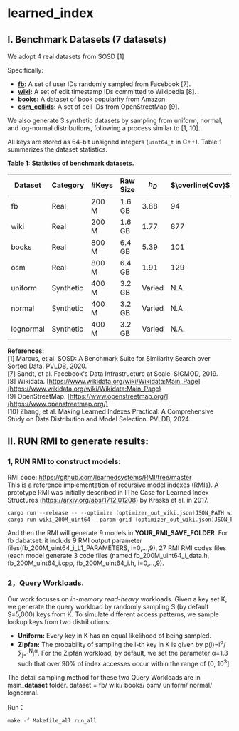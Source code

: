 # learned_index
## Ⅰ. Benchmark Datasets (7 datasets)
We adopt 4 real datasets from SOSD [1]

Specifically:

* **[fb](https://dataverse.harvard.edu/api/access/datafile/:persistentId?persistentId=doi:10.7910/DVN/JGVF9A/EATHF7):** A set of user IDs randomly sampled from Facebook [7].
* **[wiki](https://dataverse.harvard.edu/api/access/datafile/:persistentId?persistentId=doi:10.7910/DVN/JGVF9A/SVN8PI):** A set of edit timestamp IDs committed to Wikipedia [8].
* **[books](https://www.dropbox.com/s/y2u3nbanbnbmg7n/books_800M_uint64.zst?dl=1):** A dataset of book popularity from Amazon.
* **[osm_cellids](https://www.dropbox.com/s/j1d4ufn4fyb4po2/osm_cellids_800M_uint64.zst?dl=1):** A set of cell IDs from OpenStreetMap [9].

We also generate 3 synthetic datasets by sampling from uniform, normal, and log-normal distributions, following a process similar to [1, 10]. 

All keys are stored as 64-bit unsigned integers (`uint64_t` in C++). Table 1 summarizes the dataset statistics.

**Table 1: Statistics of benchmark datasets.**

| Dataset | Category | #Keys | Raw Size | $h_D$ | $\overline{Cov}$ |
|---|---|---|---|---|---|
| fb | Real | 200 M | 1.6 GB | 3.88 | 94 |
| wiki | Real | 200 M | 1.6 GB | 1.77 | 877 |
| books | Real | 800 M | 6.4 GB | 5.39 | 101 |
| osm | Real | 800 M | 6.4 GB | 1.91 | 129 |
| uniform | Synthetic | 400 M | 3.2 GB | Varied | N.A. |
| normal | Synthetic | 400 M | 3.2 GB | Varied | N.A. |
| lognormal | Synthetic | 400 M | 3.2 GB | Varied | N.A. |


**References:**  
[1] Marcus, et al. SOSD: A Benchmark Suite for Similarity Search over Sorted Data. PVLDB, 2020.  
[7] Sandt, et al.  Facebook's Data Infrastructure at Scale. SIGMOD, 2019.  
[8] Wikidata. [https://www.wikidata.org/wiki/Wikidata:Main_Page](https://www.wikidata.org/wiki/Wikidata:Main_Page)  
[9] OpenStreetMap. [https://www.openstreetmap.org/](https://www.openstreetmap.org/)  
[10] Zhang, et al. Making Learned Indexes Practical: A Comprehensive Study on Data Distribution and Model Selection. PVLDB, 2024.  


## II. RUN RMI to generate results:


### 1, RUN RMI to construct models: 
RMI code: https://github.com/learnedsystems/RMI/tree/master  
This is a reference implementation of recursive model indexes (RMIs). A prototype RMI was initially described in [The Case for Learned Index Structures (https://arxiv.org/abs/1712.01208) by Kraska et al. in 2017.  

```C++
cargo run --release -- --optimize (optimizer_out_wiki.json)JSON_PATH wiki_200M_uint64
cargo run wiki_200M_uint64 --param-grid (optimizer_out_wiki.json)JSON_PATH -d YOUR_RMI_SAVE_FOLDER --threads 8 --zero-build-time
```
And then the RMI will generate 9 models in **YOUR_RMI_SAVE_FOLDER**. 
For fb dabatset: it includs 9 RMI output parameter files(fb_200M_uint64_i_L1_PARAMETERS, i=0,...,9), 27 RMI RMI codes files (each model generate 3 code files (named fb_200M_uint64_i_data.h, fb_200M_uint64_i.cpp, fb_200M_uint64_i.h, i=0,...,9). 

### 2，**Query Workloads.**

Our work focuses on *in-memory read-heavy* workloads. Given a key set  K, we generate the query workload by randomly sampling S (by default S=5,000) keys from K. To simulate different access patterns, we sample lookup keys from two distributions:

* **Uniform:**  Every key in K has an equal likelihood of being sampled.
* **Zipfan:** The probability of sampling the i-th key in K is given by p(i)=i<sup>α</sup>/∑<sub>j=1</sub><sup>N</sup>j<sup>α</sup>. For the Zipfan workload, by default, we set the parameter α=1.3 such that over 90% of index accesses occur within the range of (0, 10<sup>3</sup>].

The detail sampling method for these two Query Workloads are in main_**dataset** folder. dataset = fb/ wiki/ books/ osm/ uniform/ normal/ lognormal.  

Run：
```C++
make -f Makefile_all run_all
```






